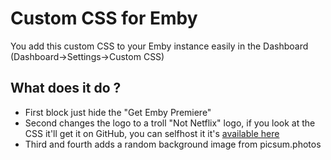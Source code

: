 # Custom CSS for Emby
You add this custom CSS to your Emby instance easily in the Dashboard (Dashboard->Settings->Custom CSS)

## What does it do ?
- First block just hide the "Get Emby Premiere"
- Second changes the logo to a troll "Not Netflix" logo, if you look at the CSS it'll get it on GitHub, you can selfhost it it's [available here](Not_Netflix.png)
- Third and fourth adds a random background image from picsum.photos
